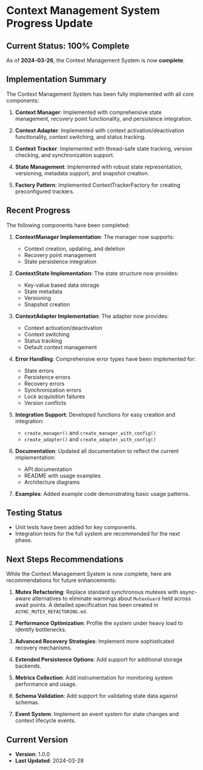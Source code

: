 # Context Management System Progress Update

## Current Status: 100% Complete

As of **2024-03-26**, the Context Management System is now **complete**.

## Implementation Summary

The Context Management System has been fully implemented with all core components:

1. **Context Manager**: Implemented with comprehensive state management, recovery point functionality, and persistence integration.

2. **Context Adapter**: Implemented with context activation/deactivation functionality, context switching, and status tracking.

3. **Context Tracker**: Implemented with thread-safe state tracking, version checking, and synchronization support.

4. **State Management**: Implemented with robust state representation, versioning, metadata support, and snapshot creation.

5. **Factory Pattern**: Implemented ContextTrackerFactory for creating preconfigured trackers.

## Recent Progress

The following components have been completed:

1. **ContextManager Implementation**: The manager now supports:
   - Context creation, updating, and deletion
   - Recovery point management
   - State persistence integration

2. **ContextState Implementation**: The state structure now provides:
   - Key-value based data storage
   - State metadata
   - Versioning
   - Snapshot creation

3. **ContextAdapter Implementation**: The adapter now provides:
   - Context activation/deactivation
   - Context switching
   - Status tracking
   - Default context management

4. **Error Handling**: Comprehensive error types have been implemented for:
   - State errors
   - Persistence errors
   - Recovery errors
   - Synchronization errors
   - Lock acquisition failures
   - Version conflicts

5. **Integration Support**: Developed functions for easy creation and integration:
   - `create_manager()` and `create_manager_with_config()`
   - `create_adapter()` and `create_adapter_with_config()`

6. **Documentation**: Updated all documentation to reflect the current implementation:
   - API documentation
   - README with usage examples
   - Architecture diagrams

7. **Examples**: Added example code demonstrating basic usage patterns.

## Testing Status

- Unit tests have been added for key components.
- Integration tests for the full system are recommended for the next phase.

## Next Steps Recommendations

While the Context Management System is now complete, here are recommendations for future enhancements:

1. **Mutex Refactoring**: Replace standard synchronous mutexes with async-aware alternatives to eliminate warnings about `MutexGuard` held across await points. A detailed specification has been created in `ASYNC_MUTEX_REFACTORING.md`.

2. **Performance Optimization**: Profile the system under heavy load to identify bottlenecks.

3. **Advanced Recovery Strategies**: Implement more sophisticated recovery mechanisms.

4. **Extended Persistence Options**: Add support for additional storage backends.

5. **Metrics Collection**: Add instrumentation for monitoring system performance and usage.

6. **Schema Validation**: Add support for validating state data against schemas.

7. **Event System**: Implement an event system for state changes and context lifecycle events.

## Current Version

- **Version**: 1.0.0
- **Last Updated**: 2024-03-28 